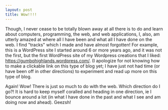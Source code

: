 ```yaml
---
layout: post
title: Wow!!!!
---
```


Though, I never cease to be totally blown away at all there is to do and learn about computers, programming, the web, and web applications, I, also, am utterly amazed at where all I have been and what all I have done on the web. I find "tracks" which I made and have almost forgotten! 
For example, this is a WordPress site I started around 6 or more years ago, and it was not the first, but the first WordPress site of my Wordpress creations that I liked: https://gumbohighlands.wordpress.com/. (I apologize for not knowing how to make a clickable link on this type of blog 
yet; I have just not had time (or have been off in other directions) to experiment and read up more on this type of blog.

Again! Wow! There is just so much to do with the web. Which direction do I go?! It is hard to keep myself coralled and heading in one direction, ie I bounce around a lot (in what I have done in the past and what I see and am doing now and ahead). Geezsh!
